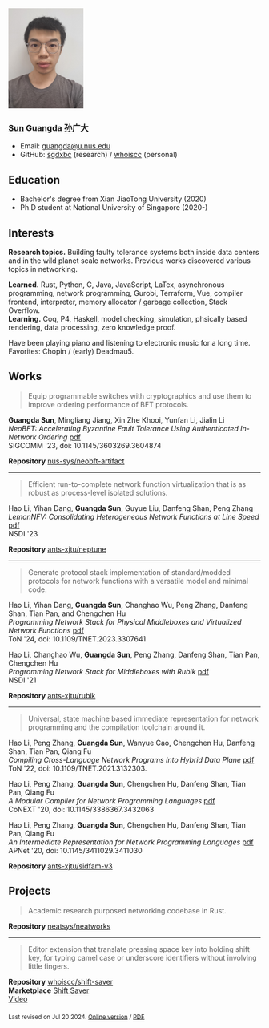 <img src="pic.jpg" width="150">

### **<ins>Sun</ins> Guangda <ins>孙</ins>广大**

* Email: guangda@u.nus.edu
* GitHub: [sgdxbc](https://github.com/sgdxbc) (research) / [whoiscc](https://github.com/whoiscc) (personal)

## Education

* Bachelor's degree from Xian JiaoTong University (2020)
* Ph.D student at National University of Singapore (2020-)

## Interests

**Research topics.**
Building faulty tolerance systems both inside data centers and in the wild planet scale networks.
Previous works discovered various topics in networking.

**Learned.**
Rust, Python, C, Java, JavaScript, LaTex, asynchronous programming, network programming, Gurobi, Terraform, Vue, compiler frontend, interpreter, memory allocator / garbage collection, Stack Overflow. \
**Learning.**
Coq, P4, Haskell, model checking, simulation, phsically based rendering, data processing, zero knowledge proof.

Have been playing piano and listening to electronic music for a long time.
Favorites: Chopin / (early) Deadmau5.

<div style="break-after:page"></div>

## Works

> Equip programmable switches with cryptographics and use them to improve ordering performance of BFT protocols.

**Guangda Sun**, Mingliang Jiang, Xin Zhe Khooi, Yunfan Li, Jialin Li \
*NeoBFT: Accelerating Byzantine Fault Tolerance Using Authenticated In-Network Ordering* [pdf](papers/3603269.3604874.pdf) \
SIGCOMM '23, doi: 10.1145/3603269.3604874

**Repository** [nus-sys/neobft-artifact](https://github.com/nus-sys/neobft-artifact)

----

> Efficient run-to-complete network function virtualization that is as robust as process-level isolated solutions.

Hao Li, Yihan Dang, **Guangda Sun**, Guyue Liu, Danfeng Shan, Peng Zhang \
*LemonNFV: Consolidating Heterogeneous Network Functions at Line Speed* [pdf](papers/nsdi23-li-hao.pdf) \
NSDI '23

**Repository** [ants-xjtu/neptune](https://github.com/ants-xjtu/neptune)

----

> Generate protocol stack implementation of standard/modded protocols for network functions with a versatile model and minimal code.

Hao Li, Yihan Dang, **Guangda Sun**, Changhao Wu, Peng Zhang, Danfeng Shan, Tian Pan, and Chengchen Hu \
*Programming Network Stack for Physical Middleboxes and Virtualized Network Functions* [pdf](papers/TNET.2023.3307641.pdf) \
ToN '24, doi: 10.1109/TNET.2023.3307641

Hao Li, Changhao Wu, **Guangda Sun**, Peng Zhang, Danfeng Shan, Tian Pan, Chengchen Hu \
*Programming Network Stack for Middleboxes with Rubik* [pdf](papers/nsdi21-li.pdf) \
NSDI '21

**Repository** [ants-xjtu/rubik](https://github.com/ants-xjtu/rubik)

----

> Universal, state machine based immediate representation for network programming and the compilation toolchain around it.

Hao Li, Peng Zhang, **Guangda Sun**, Wanyue Cao, Chengchen Hu, Danfeng Shan, Tian Pan, Qiang Fu \
*Compiling Cross-Language Network Programs Into Hybrid Data Plane* [pdf](papers/coder-ton22-li.pdf) \
ToN '22, doi: 10.1109/TNET.2021.3132303.

<div style="break-after:page"></div>

Hao Li, Peng Zhang, **Guangda Sun**, Chengchen Hu, Danfeng Shan, Tian Pan, Qiang Fu \
*A Modular Compiler for Network Programming Languages* [pdf](papers/coder-conext20-li.pdf) \
CoNEXT '20, doi: 10.1145/3386367.3432063

Hao Li, Peng Zhang, **Guangda Sun**, Chengchen Hu, Danfeng Shan, Tian Pan, Qiang Fu \
*An Intermediate Representation for Network Programming Languages* [pdf](papers/apnet20-final4.pdf) \
APNet '20, doi: 10.1145/3411029.3411030

**Repository** [ants-xjtu/sidfam-v3](https://github.com/ants-xjtu/sidfam-v3)

## Projects

> Academic research purposed networking codebase in Rust.

**Repository** [neatsys/neatworks](https://github.com/neatsys/neatworks)

----

> Editor extension that translate pressing space key into holding shift key, for typing camel case or underscore identifiers without involving little fingers.

**Repository** [whoiscc/shift-saver](https://github.com/whoiscc/shift-saver) \
**Marketplace** [Shift Saver](https://marketplace.visualstudio.com/items?itemName=correctizer.shift-saver) \
[Video](https://www.bilibili.com/video/BV1FT4y1K7fn)

<sub>Last revised on Jul 20 2024. [Online version](https://github.com/sgdxbc) / [PDF](https://raw.githubusercontent.com/sgdxbc/sgdxbc/main/README.pdf)</sub>

<base href="https://raw.githubusercontent.com/sgdxbc/sgdxbc/main/">